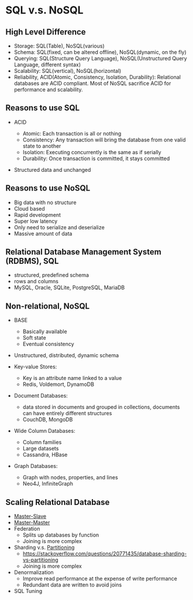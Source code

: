 #   SQL v.s. NoSQL

## High Level Difference

-   Storage: SQL(Table), NoSQL(various)
-   Schema: SQL(fixed, can be altered offline), NoSQL(dynamic, on the fly)
-   Querying: SQL(Structure Query Language), NoSQL(Unstructured Query Language, different syntax)
-   Scalability: SQL(vertical), NoSQL(horizontal)
-   Reliability, ACID(Atomic, Consistency, Isolation, Durability): Relational databases are ACID compliant. Most of NoSQL sacrifice ACID for performance and scalability.

## Reasons to use SQL

-   ACID
    -   Atomic: Each transaction is all or nothing
    -   Consistency: Any transaction will bring the database from one valid state to another
    -   Isolation: Executing concurrently is the same as if serially
    -   Durability: Once transaction is committed, it stays committed

-   Structured data and unchanged

## Reasons to use NoSQL

-   Big data with no structure
-   Cloud based
-   Rapid development
-   Super low latency
-   Only need to serialize and deserialize
-   Massive amount of data

##  Relational Database Management System (RDBMS), SQL

-   structured, predefined schema
-   rows and columns
-   MySQL, Oracle, SQLite, PostgreSQL, MariaDB

##  Non-relational, NoSQL

-   BASE
    -   Basically available
    -   Soft state
    -   Eventual consistency

-   Unstructured, distributed, dynamic schema

-   Key-value Stores:
    -   Key is an attribute name linked to a value
    -   Redis, Voldemort, DynamoDB

-   Document Databases:
    -   data stored in documents and grouped in collections, documents can have entirely different structures
    -   CouchDB, MongoDB

-   Wide Column Databases:
    -   Column families
    -   Large datasets
    -   Cassandra, HBase

-   Graph Databases:
    -   Graph with nodes, properties, and lines
    -   Neo4J, InfiniteGraph

## Scaling Relational Database

-   [Master-Slave](./cap.md#availability-patterns)
-   [Master-Master](./cap.md#availability-patterns)
-   Federation
    -   Splits up databases by function
    -   Joining is more complex
-   Sharding v.s. [Partitioning](./partition.md)
    -   https://stackoverflow.com/questions/20771435/database-sharding-vs-partitioning
    -   Joining is more complex
-   Denormalization
    -   Improve read performance at the expense of write performance
    -   Redundant data are written to avoid joins
-   SQL Tuning
